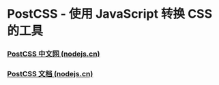 # PostCSS - 使用 JavaScript 转换 CSS 的工具



### [PostCSS 中文网 (nodejs.cn)](https://postcss.nodejs.cn/)



### [PostCSS 文档 (nodejs.cn)](https://postcss.nodejs.cn/docs/)